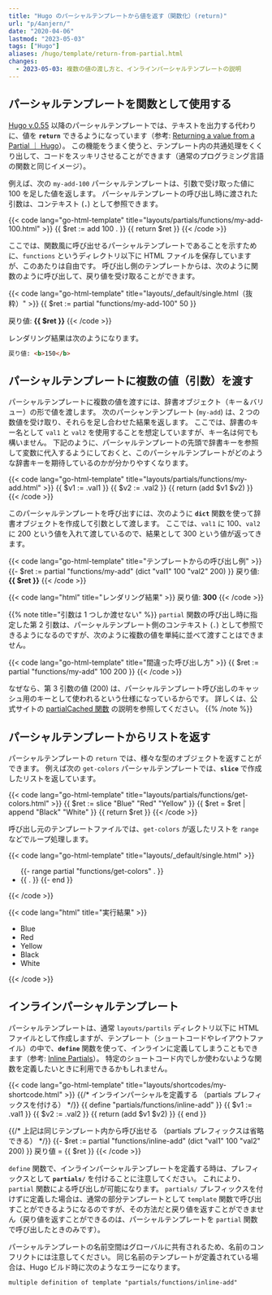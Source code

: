 ```yaml
---
title: "Hugo のパーシャルテンプレートから値を返す（関数化）(return)"
url: "p/4anjern/"
date: "2020-04-06"
lastmod: "2023-05-03"
tags: ["Hugo"]
aliases: /hugo/template/return-from-partial.html
changes:
  - 2023-05-03: 複数の値の渡し方と、インラインパーシャルテンプレートの説明
---
```


パーシャルテンプレートを関数として使用する
----

[Hugo v.0.55](https://github.com/gohugoio/hugo/issues/5783) 以降のパーシャルテンプレートでは、テキストを出力する代わりに、値を __`return`__ できるようになっています（参考: [Returning a value from a Partial ｜ Hugo](https://gohugo.io/templates/partials/#returning-a-value-from-a-partial)）。
この機能をうまく使うと、テンプレート内の共通処理をくくり出して、コードをスッキリさせることができます（通常のプログラミング言語の関数と同じイメージ）。

例えば、次の `my-add-100` パーシャルテンプレートは、引数で受け取った値に 100 を足した値を返します。
パーシャルテンプレートの呼び出し時に渡された引数は、コンテキスト (__`.`__) として参照できます。

{{< code lang="go-html-template" title="layouts/partials/functions/my-add-100.html" >}}
{{ $ret := add 100 . }}
{{ return $ret }}
{{< /code >}}

ここでは、関数風に呼び出せるパーシャルテンプレートであることを示すために、`functions` というディレクトリ以下に HTML ファイルを保存していますが、このあたりは自由です。
呼び出し側のテンプレートからは、次のように関数のように呼び出して、戻り値を受け取ることができます。

{{< code lang="go-html-template" title="layouts/_default/single.html（抜粋）" >}}
{{ $ret := partial "functions/my-add-100" 50 }}

戻り値: <b>{{ $ret }}</b>
{{< /code >}}

レンダリング結果は次のようになります。

```html
戻り値: <b>150</b>
```


パーシャルテンプレートに複数の値（引数）を渡す
----

パーシャルテンプレートに複数の値を渡すには、辞書オブジェクト（キー＆バリュー）の形で値を渡します。
次のパーシャンテンプレート (`my-add`) は、2 つの数値を受け取り、それらを足し合わせた結果を返します。
ここでは、辞書のキー名として `val1` と `val2` を使用することを想定していますが、キー名は何でも構いません。
下記のように、パーシャルテンプレートの先頭で辞書キーを参照して変数に代入するようにしておくと、このパーシャルテンプレートがどのような辞書キーを期待しているのかが分かりやすくなります。

{{< code lang="go-html-template" title="layouts/partials/functions/my-add.html" >}}
{{ $v1 := .val1 }}
{{ $v2 := .val2 }}
{{ return (add $v1 $v2) }}
{{< /code >}}

このパーシャルテンプレートを呼び出すには、次のように __`dict`__ 関数を使って辞書オブジェクトを作成して引数として渡します。
ここでは、`val1` に 100、`val2` に 200 という値を入れて渡しているので、結果として 300 という値が返ってきます。

{{< code lang="go-html-template" title="テンプレートからの呼び出し例" >}}
{{- $ret := partial "functions/my-add" (dict "val1" 100 "val2" 200) }}
戻り値: <b>{{ $ret }}</b>
{{< /code >}}

{{< code lang="html" title="レンダリング結果" >}}
戻り値: <b>300</b>
{{< /code >}}

{{% note title="引数は 1 つしか渡せない" %}}
`partial` 関数の呼び出し時に指定した第 2 引数は、パーシャルテンプレート側のコンテキスト (`.`) として参照できるようになるのですが、次のように複数の値を単純に並べて渡すことはできません。

{{< code lang="go-html-template" title="間違った呼び出し方" >}}
{{ $ret := partial "functions/my-add" 100 200 }}
{{< /code >}}

なぜなら、第 3 引数の値 (200) は、パーシャルテンプレート呼び出しのキャッシュ用のキーとして使われるという仕様になっているからです。
詳しくは、公式サイトの [partialCached 関数](https://gohugo.io/functions/partialcached/) の説明を参照してください。
{{% /note %}}


パーシャルテンプレートからリストを返す
----

パーシャルテンプレートの `return` では、様々な型のオブジェクトを返すことができます。
例えば次の `get-colors` パーシャルテンプレートでは、__`slice`__ で作成したリストを返しています。

{{< code lang="go-html-template" title="layouts/partials/functions/get-colors.html" >}}
{{ $ret := slice "Blue" "Red" "Yellow" }}
{{ $ret = $ret | append "Black" "White" }}
{{ return $ret }}
{{< /code >}}

呼び出し元のテンプレートファイルでは、`get-colors` が返したリストを `range` などでループ処理します。

{{< code lang="go-html-template" title="layouts/_default/single.html" >}}
<ul>
  {{- range partial "functions/get-colors" . }}
    <li>{{ . }}
  {{- end }}
</ul>
{{< /code >}}

{{< code lang="html" title="実行結果" >}}
<ul>
  <li>Blue
  <li>Red
  <li>Yellow
  <li>Black
  <li>White
</ul>
{{< /code >}}


インラインパーシャルテンプレート
----

パーシャルテンプレートは、通常 `layouts/partils` ディレクトリ以下に HTML ファイルとして作成しますが、テンプレート（ショートコードやレイアウトファイル）の中で、__`define`__ 関数を使って、インラインに定義してしまうこともできます（参考: [Inline Partials](https://gohugo.io/templates/partials/#inline-partials)）。
特定のショートコード内でしか使わないような関数を定義したいときに利用できるかもしれません。

{{< code lang="go-html-template" title="layouts/shortcodes/my-shortcode.html" >}}
{{/* インラインパーシャルを定義する （partials プレフィックスを付ける） */}}
{{ define "partials/functions/inline-add" }}
  {{ $v1 := .val1 }}
  {{ $v2 := .val2 }}
  {{ return (add $v1 $v2) }}
{{ end }}

{{/* 上記は同じテンプレート内から呼び出せる （partials プレフィックスは省略できる） */}}
{{- $ret := partial "functions/inline-add" (dict "val1" 100 "val2" 200) }}
戻り値 = {{ $ret }}
{{< /code >}}

`define` 関数で、インラインパーシャルテンプレートを定義する時は、プレフィックスとして __`partials/`__ を付けることに注意してください。
これにより、`partial` 関数による呼び出しが可能になります。
`partials/` プレフィックスを付けずに定義した場合は、通常の部分テンプレートとして `template` 関数で呼び出すことができるようになるのですが、その方法だと戻り値を返すことができません（戻り値を返すことができるのは、パーシャルテンプレートを `partial` 関数で呼び出したときのみです）。

パーシャルテンプレートの名前空間はグローバルに共有されるため、名前のコンフリクトには注意してください。
同じ名前のテンプレートが定義されている場合は、Hugo ビルド時に次のようなエラーになります。

```
multiple definition of template "partials/functions/inline-add"
```

